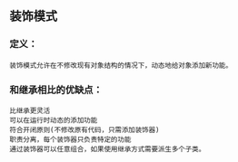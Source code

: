 ﻿## 装饰模式

### 定义：
	装饰模式允许在不修改现有对象结构的情况下，动态地给对象添加新功能。

### 和继承相比的优缺点：
	比继承更灵活
	可以在运行时动态的添加功能
	符合开闭原则(不修改原有代码，只需添加装饰器)
	职责分离，每个装饰器只负责特定的功能
	通过装饰器可以任意组合，如果使用继承方式需要派生多个子类。